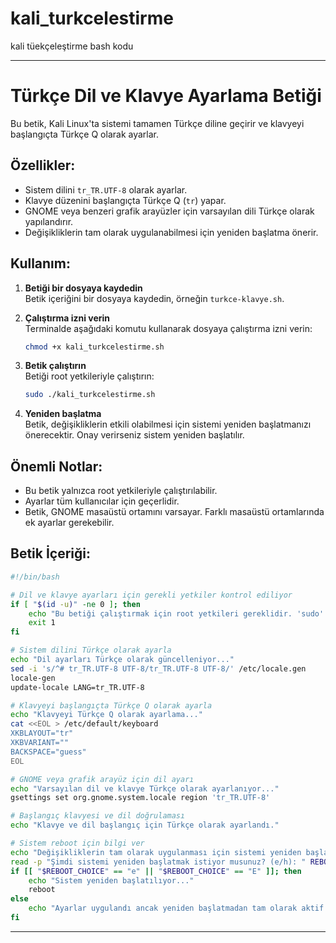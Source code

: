 # kali_turkcelestirme
kali tüekçeleştirme bash kodu 

---

# Türkçe Dil ve Klavye Ayarlama Betiği

Bu betik, Kali Linux'ta sistemi tamamen Türkçe diline geçirir ve klavyeyi başlangıçta Türkçe Q olarak ayarlar.

## Özellikler:
- Sistem dilini `tr_TR.UTF-8` olarak ayarlar.
- Klavye düzenini başlangıçta Türkçe Q (`tr`) yapar.
- GNOME veya benzeri grafik arayüzler için varsayılan dili Türkçe olarak yapılandırır.
- Değişikliklerin tam olarak uygulanabilmesi için yeniden başlatma önerir.

## Kullanım:

1. **Betiği bir dosyaya kaydedin**  
   Betik içeriğini bir dosyaya kaydedin, örneğin `turkce-klavye.sh`.

2. **Çalıştırma izni verin**  
   Terminalde aşağıdaki komutu kullanarak dosyaya çalıştırma izni verin:  
   ```bash
   chmod +x kali_turkcelestirme.sh
   ```

3. **Betik çalıştırın**  
   Betiği root yetkileriyle çalıştırın:  
   ```bash
   sudo ./kali_turkcelestirme.sh
   ```

4. **Yeniden başlatma**  
   Betik, değişikliklerin etkili olabilmesi için sistemi yeniden başlatmanızı önerecektir. Onay verirseniz sistem yeniden başlatılır.

## Önemli Notlar:
- Bu betik yalnızca root yetkileriyle çalıştırılabilir.
- Ayarlar tüm kullanıcılar için geçerlidir.
- Betik, GNOME masaüstü ortamını varsayar. Farklı masaüstü ortamlarında ek ayarlar gerekebilir.

## Betik İçeriği:

```bash
#!/bin/bash

# Dil ve klavye ayarları için gerekli yetkiler kontrol ediliyor
if [ "$(id -u)" -ne 0 ]; then
    echo "Bu betiği çalıştırmak için root yetkileri gereklidir. 'sudo' ile çalıştırın."
    exit 1
fi

# Sistem dilini Türkçe olarak ayarla
echo "Dil ayarları Türkçe olarak güncelleniyor..."
sed -i 's/^# tr_TR.UTF-8 UTF-8/tr_TR.UTF-8 UTF-8/' /etc/locale.gen
locale-gen
update-locale LANG=tr_TR.UTF-8

# Klavyeyi başlangıçta Türkçe Q olarak ayarla
echo "Klavyeyi Türkçe Q olarak ayarlama..."
cat <<EOL > /etc/default/keyboard
XKBLAYOUT="tr"
XKBVARIANT=""
BACKSPACE="guess"
EOL

# GNOME veya grafik arayüz için dil ayarı
echo "Varsayılan dil ve klavye Türkçe olarak ayarlanıyor..."
gsettings set org.gnome.system.locale region 'tr_TR.UTF-8'

# Başlangıç klavyesi ve dil doğrulaması
echo "Klavye ve dil başlangıç için Türkçe olarak ayarlandı."

# Sistem reboot için bilgi ver
echo "Değişikliklerin tam olarak uygulanması için sistemi yeniden başlatmanız önerilir."
read -p "Şimdi sistemi yeniden başlatmak istiyor musunuz? (e/h): " REBOOT_CHOICE
if [[ "$REBOOT_CHOICE" == "e" || "$REBOOT_CHOICE" == "E" ]]; then
    echo "Sistem yeniden başlatılıyor..."
    reboot
else
    echo "Ayarlar uygulandı ancak yeniden başlatmadan tam olarak aktif olmayabilir."
fi
```

--- 
